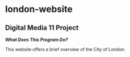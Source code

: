 # london-website

## Digital Media 11 Project

***What Does This Program Do?***

This website offers a brief overview of the City of London. 
